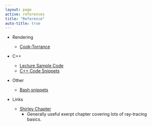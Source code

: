 ```yaml
---
layout: page
active: references
title: "Reference"
auto-title: true
---
```


- Rendering
  - [Cook-Torrance](cook-torrance)

- C++
  - [Lecture Sample Code](https://github.com/iondune/csc473-samplecode)
  - [C++ Code Snippets](cpp-snippets)
- Other
  - [Bash snippets](bash-snippets)

- Links
  - [Shirley Chapter](http://www.cs.utah.edu/%7Eshirley/books/fcg2/rt.pdf)
    - Generally useful exerpt chapter covering lots of ray-tracing basics.
